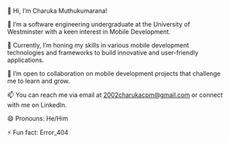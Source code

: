👋 Hi, I’m Charuka Muthukumarana!

👀 I’m a software engineering undergraduate at the University of Westminster with a keen interest in Mobile Development.

🌱 Currently, I’m honing my skills in various mobile development technologies and frameworks to build innovative and user-friendly applications.

💞️ I’m open to collaboration on mobile development projects that challenge me to learn and grow.

📫 You can reach me via email at 2002charukacpm@gmail.com or connect with me on LinkedIn.

😄 Pronouns: He/Him

⚡ Fun fact: Error_404

<!---
CharukaMuthukumarana/CharukaMuthukumarana is a ✨ special ✨ repository because its `README.md` (this file) appears on your GitHub profile.
You can click the Preview link to take a look at your changes.
--->

